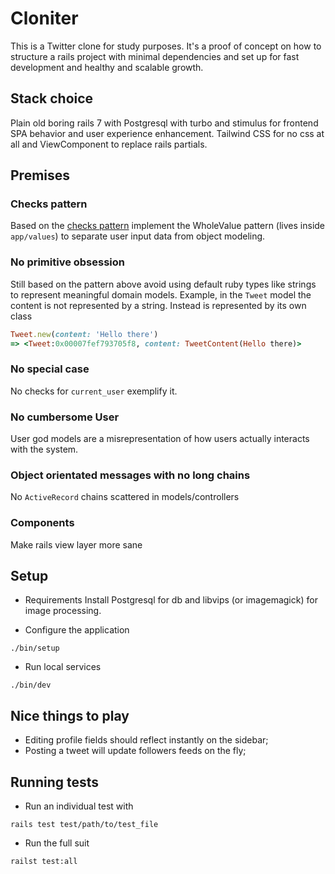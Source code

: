 # Cloniter

This is a Twitter clone for study purposes. It's a proof of concept on how
to structure a rails project with minimal dependencies and set up for fast development
and healthy and scalable growth.

## Stack choice
Plain old boring rails 7 with Postgresql with turbo and stimulus for
frontend SPA behavior and user experience enhancement. Tailwind CSS for
no css at all and ViewComponent to replace rails partials.

## Premises

### Checks pattern
Based on the [checks pattern](http://c2.com/ppr/checks.html) implement the WholeValue
pattern (lives inside `app/values`) to separate user input data from object modeling.

### No primitive obsession

Still based on the pattern above avoid using default ruby types like strings to
represent meaningful domain models. Example, in the `Tweet` model the content
is not represented by a string. Instead is represented by its own class

```ruby
Tweet.new(content: 'Hello there')
=> <Tweet:0x00007fef793705f8, content: TweetContent(Hello there)>
```

### No special case
No checks for `current_user` exemplify it.

### No cumbersome User
User god models are a misrepresentation of how users actually
interacts with the system.

### Object orientated messages with no long chains
No `ActiveRecord` chains scattered in models/controllers

### Components
Make rails view layer more sane

## Setup
- Requirements
Install Postgresql for db and libvips (or imagemagick) for image processing.

- Configure the application
```
./bin/setup
```

- Run local services
```
./bin/dev
```

## Nice things to play
- Editing profile fields should reflect instantly on the sidebar;
- Posting a tweet will update followers feeds on the fly;

## Running tests

- Run an individual test with
```
rails test test/path/to/test_file
```

- Run the full suit
```
railst test:all
```
